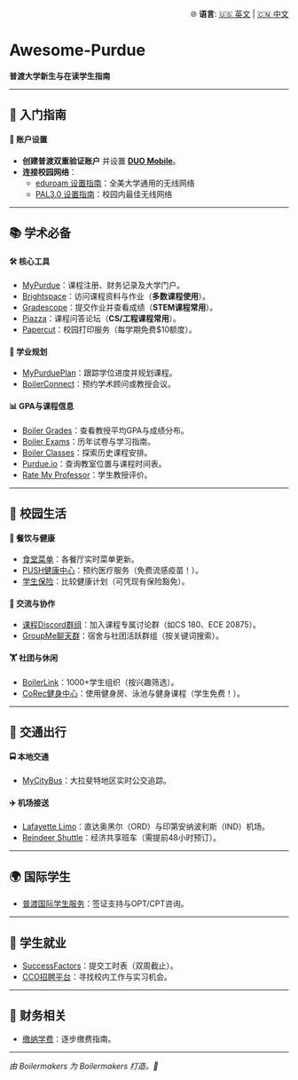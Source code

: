 <p align="right">
  🌐 <strong>语言</strong>:
  <a href="README.md">🇺🇸 英文</a> |
  <a href="README.zh.md">🇨🇳 中文</a>
</p>

# Awesome-Purdue

**普渡大学新生与在读学生指南**

---

## 🚀 入门指南

#### 🔐 账户设置

- **创建普渡双重验证账户** 并设置 [**DUO Mobile**](https://service.purdue.edu/TDClient/32/Purdue/KB/ArticleDet?ID=454)。
- **连接校园网络**：
  - [eduroam 设置指南](https://cloud.securew2.com/public/62946/wl-prd-eduroam/)：全美大学通用的无线网络
  - [PAL3.0 设置指南](https://cloud.securew2.com/public/62946/wl-prd-PAL3.0/)：校园内最佳无线网络

---

## 📚 学术必备

#### 🛠️ 核心工具

- [MyPurdue](https://mypurdue.purdue.edu)：课程注册、财务记录及大学门户。
- [Brightspace](https://purdue.brightspace.com/d2l/login)：访问课程资料与作业（**多数课程使用**）。
- [Gradescope](https://www.gradescope.com/)：提交作业并查看成绩（**STEM课程常用**）。
- [Piazza](https://piazza.com/)：课程问答论坛（**CS/工程课程常用**）。
- [Papercut](https://it.purdue.edu/facilities/instructionallabs/printing/index.php)：校园打印服务（每学期免费$10额度）。

#### 📅 学业规划

- [MyPurduePlan](https://mypurdueplan.purdue.edu/)：跟踪学位进度并规划课程。
- [BoilerConnect](https://www.purdue.edu/boilerconnect/)：预约学术顾问或教授会议。

#### 📊 GPA与课程信息

- [Boiler Grades](https://www.boilergrades.com/)：查看教授平均GPA与成绩分布。
- [Boiler Exams](https://www.boilerexams.com/)：历年试卷与学习指南。
- [Boiler Classes](https://boilerclasses.com/)：探索历史课程安排。
- [Purdue.io](https://purdue.io/)：查询教室位置与课程时间表。
- [Rate My Professor](https://www.ratemyprofessors.com/)：学生教授评价。

---

## 🏫 校园生活

#### 🍔 餐饮与健康

- [食堂菜单](https://dining.purdue.edu/menus/)：各餐厅实时菜单更新。
- [PUSH健康中心](https://www.purdue.edu/push/)：预约医疗服务（免费流感疫苗！）。
- [学生保险](https://purdueship.myahpcare.com/)：比较健康计划（可凭现有保险豁免）。

#### 🤝 交流与协作

- [课程Discord群组](https://discord.com/)：加入课程专属讨论群（如CS 180、ECE 20875）。
- [GroupMe聊天群](https://groupme.com/)：宿舍与社团活跃群组（按关键词搜索）。

#### 🏋️ 社团与休闲

- [BoilerLink](https://www.boilerlink.purdue.edu/)：1000+学生组织（按兴趣筛选）。
- [CoRec健身中心](https://www.purdue.edu/recwell/)：使用健身房、泳池与健身课程（学生免费！）。

---

## 🚌 交通出行

#### 🚍 本地交通

- [MyCityBus](https://bus.gocitybus.com/)：大拉斐特地区实时公交追踪。

#### ✈️ 机场接送

- [Lafayette Limo](https://www.lafayettelimo.com/)：直达奥黑尔（ORD）与印第安纳波利斯（IND）机场。
- [Reindeer Shuttle](https://www.reindeershuttle.com/)：经济共享班车（需提前48小时预订）。

---

## 🌍 国际学生

- [普渡国际学生服务](https://connect.iss.purdue.edu/)：签证支持与OPT/CPT咨询。

---

## 💼 学生就业

- [SuccessFactors](https://one.purdue.edu/task/all/successfactors-employee)：提交工时表（双周截止）。
- [CCO招聘平台](https://www.cco.purdue.edu/)：寻找校内工作与实习机会。

---

## 💸 财务相关

- [缴纳学费](https://www.purdue.edu/treasurer/finance/bursar-office/payment/)：逐步缴费指南。

---

*由 Boilermakers 为 Boilermakers 打造。🚂*
